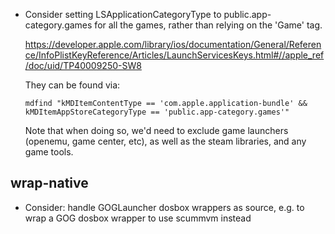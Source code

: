 - Consider setting LSApplicationCategoryType to public.app-category.games for
  all the games, rather than relying on the 'Game' tag.

    https://developer.apple.com/library/ios/documentation/General/Reference/InfoPlistKeyReference/Articles/LaunchServicesKeys.html#//apple_ref/doc/uid/TP40009250-SW8

    They can be found via:

    ```
    mdfind "kMDItemContentType == 'com.apple.application-bundle' && kMDItemAppStoreCategoryType == 'public.app-category.games'"
    ```

    Note that when doing so, we'd need to exclude game launchers (openemu,
    game center, etc), as well as the steam libraries, and any game tools.

## wrap-native

- Consider: handle GOGLauncher dosbox wrappers as source, e.g. to wrap a GOG
  dosbox wrapper to use scummvm instead
